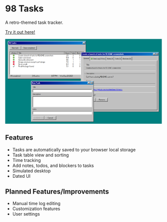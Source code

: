 # 98 Tasks

A retro-themed task tracker.

[Try it out here!](https://98tasks.moddedbear.com)

![Screenshot of 98 Tasks showing the task table, task window, and new task creation window.](/screenshot.png)

## Features

- Tasks are automatically saved to your browser local storage
- Task table view and sorting
- Time tracking
- Add notes, todos, and blockers to tasks
- Simulated desktop
- Dated UI

## Planned Features/Improvements

- Manual time log editing
- Customization features
- User settings

